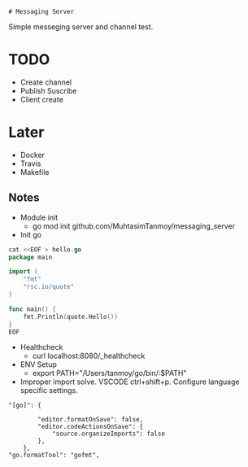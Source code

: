     # Messaging Server

Simple messeging server and channel test.



# TODO
- Create channel
- Publish Suscribe
- Client create



# Later
- Docker
- Travis
- Makefile




## Notes
- Module init 
    -  go mod init github.com/MuhtasimTanmoy/messaging_server
- Init go

```go
cat <<EOF > hello.go
package main

import (
    "fmt"
    "rsc.io/quote"
)

func main() {
    fmt.Println(quote.Hello())
}
EOF
```

- Healthcheck
    - curl localhost:8080/_healthcheck
- ENV Setup
    - export PATH="/Users/tanmoy/go/bin/:$PATH" 
- Improper import solve. VSCODE ctrl+shift+p. Configure language specific settings.
```
"[go]": {

        "editor.formatOnSave": false,
        "editor.codeActionsOnSave": {
            "source.organizeImports": false
        },
    },
"go.formatTool": "gofmt",
```